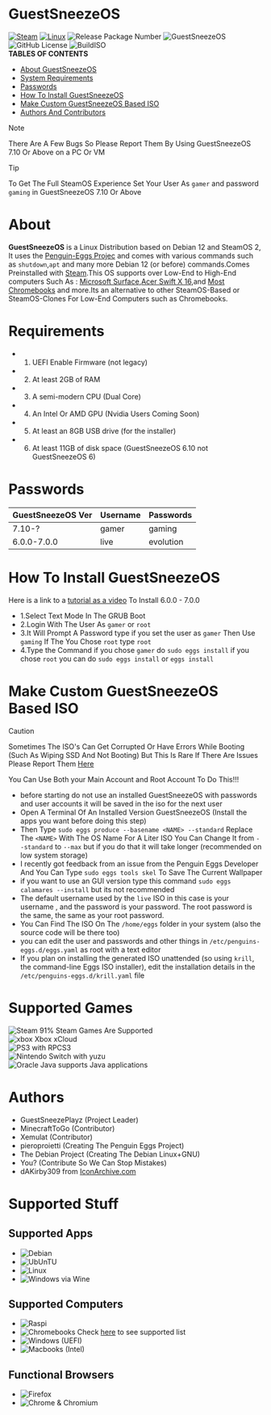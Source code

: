# GuestSneezeOS
[![Steam](https://img.shields.io/badge/steam-%23000000.svg?style=plastic&logo=steam&logoColor=white)](https://img.shields.io/badge/steam-%23000000.svg?style=plastic&logo=steam&logoColor=white)
[![Linux](https://img.shields.io/badge/Linux-FCC624?style=plastic&logo=linux&logoColor=black)](https://img.shields.io/badge/Linux-FCC624?style=plastic&logo=linux&logoColor=black)
![Release Package Number](https://release-badges-generator.vercel.app/api/releases.svg?user=GuestSneezeOS-Official&repo=GuestSneezeOS&gradient=ff6600,ffe500)
![GuestSneezeOS](https://github.com/GuestSneezeOS-Official/GuestSneezeOS/assets/163439609/05a2442c-cedc-4bf5-9f73-71d5c1098aaf)
![GitHub License](https://img.shields.io/github/license/GuestSneezeOS-Official/GuestSneezeOS) ![BuildISO](https://img.shields.io/badge/Build_ISO_-Passing-green)
<br>
**TABLES OF CONTENTS**
- [About GuestSneezeOS](#about)
- [System Requirements](#requirements)
- [Passwords](#passwords)
- [How To Install GuestSneezeOS](#how-to-install-guestsneezeos)
- [Make Custom GuestSneezeOS Based ISO](#make-custom-guestsneezeos-based-iso)
- [Authors And Contributors](#authors)



> [!NOTE]  
> There Are A Few Bugs So Please Report Them By Using GuestSneezeOS 7.10 Or Above on a PC Or VM

> [!TIP]
> To Get The Full SteamOS Experience Set Your User As `gamer` and password `gaming` in GuestSneezeOS 7.10 Or Above



# About
**GuestSneezeOS** is a Linux Distribution based on Debian 12 and SteamOS 2, It uses the [Penguin-Eggs Projec](https://github.com/pieroproietti/penguins-eggs#readme) and comes with various commands such as `shutdown`,`apt` and many more Debian 12 (or before) commands.Comes Preinstalled with [Steam](https://store.steampowered.com/).This OS supports over Low-End to High-End computers Such As : [Microsoft Surface](https://www.microsoft.com/en-us/surface),[Acer Swift X 16](https://www.acer.com/us-en),and [Most Chromebooks](https://wiki.mrchromebox.tech/Supported_Devices) and more.Its an alternative to other SteamOS-Based or SteamOS-Clones For Low-End Computers such as Chromebooks.

# Requirements
- 1. UEFI Enable Firmware (not legacy)
- 2. At least 2GB of RAM
- 3. A semi-modern CPU (Dual Core)
- 4. An Intel Or AMD GPU (Nvidia Users Coming Soon)
- 5. At least an 8GB USB drive (for the installer)
- 6. At least 11GB of disk space (GuestSneezeOS 6.10 not GuestSneezeOS 6)

# Passwords

|GuestSneezeOS Ver   | Username           | Passwords          |
|--------------------| ------------------ | ------------------ |
|7.10-?              | gamer              | gaming             |
|6.0.0-7.0.0         | live               | evolution          |

# How To Install GuestSneezeOS
Here is a link to a [tutorial as a video](https://www.youtube.com/watch?v=BmhSwH5yaYI&feature=youtu.be) To Install 6.0.0 - 7.0.0
- 1.Select Text Mode In The GRUB Boot
- 2.Login With The User As `gamer` or `root`
- 3.It Will Prompt A Password type if you set the user as `gamer` Then Use `gaming` If The You Chose `root` type `root`
- 4.Type the Command if you chose `gamer` do `sudo eggs install` if you chose `root` you can do `sudo eggs install` or `eggs install`  


# Make Custom GuestSneezeOS Based ISO

> [!CAUTION]
> Sometimes The ISO's Can Get Corrupted Or Have Errors While Booting (Such As Wiping SSD And Not Booting) But This Is Rare If There Are Issues Please Report Them [Here](https://github.com/pieroproietti/penguins-eggs/issues/new)

You Can Use Both your Main Account and Root Account To Do This!!!
- before starting do not use an installed GuestSneezeOS with passwords and user accounts it will be saved in the iso for the next user 
- Open A Terminal Of An Installed Version GuestSneezeOS (Install the apps you want before doing this step)
- Then Type `sudo eggs produce --basename <NAME> --standard` Replace The `<NAME>` With The OS Name For A Liter ISO You Can Change It from `--standard` to `--max` but if you do that it will take longer (recommended on low system storage)
- I recently got feedback from an issue from the Penguin Eggs Developer And You Can Type `sudo eggs tools skel` To Save The Current Wallpaper
- if you want to use an GUI version type this command `sudo eggs calamares --install` but its not recommended
- The default username used by the `live` ISO in this case is your username , and the password is your password. The root password is the same, the same as your root password.
- You Can Find The ISO On The `/home/eggs` folder in your system (also the source code will be there too)
- you can edit the user and passwords and other things in `/etc/penguins-eggs.d/eggs.yaml` as root with a text editor
- If you plan on installing the generated ISO unattended (so using `krill`, the command-line Eggs ISO installer), edit the installation details in the `/etc/penguins-eggs.d/krill.yaml` file

# Supported Games
![Steam](https://img.shields.io/badge/Steam-000000?style=for-the-badge&logo=steam&logoColor=white) 91% Steam Games Are Supported
<br>
![xbox](https://ziadoua.github.io/m3-Markdown-Badges/badges/Xbox/xbox1.svg) Xbox xCloud
<br>
![PS3](https://ziadoua.github.io/m3-Markdown-Badges/badges/PlayStation/playstation1.svg) with RPCS3
<br>
![Nintendo Switch](https://ziadoua.github.io/m3-Markdown-Badges/badges/NintendoSwitch/nintendoswitch1.svg) with yuzu
<br>
![Oracle Java](https://ziadoua.github.io/m3-Markdown-Badges/badges/Java/java3.svg) supports Java applications
# Authors
- GuestSneezePlayz (Project Leader)
- MinecraftToGo (Contributor)
- Xemulat (Contributor)
- pieroproietti (Creating The Penguin Eggs Project)
- The Debian Project (Creating The Debian Linux+GNU)
- You? (Contribute So We Can Stop Mistakes)
- dAKirby309 from [IconArchive.com](https://www.iconarchive.com/artist/dakirby309.html)

# Supported Stuff

Supported Apps
-
- ![Debian](https://ziadoua.github.io/m3-Markdown-Badges/badges/Debian/debian1.svg)
- ![UbUnTU](https://ziadoua.github.io/m3-Markdown-Badges/badges/Ubuntu/ubuntu1.svg)
- ![Linux](https://ziadoua.github.io/m3-Markdown-Badges/badges/Linux/linux1.svg)
- ![Windows via Wine](https://ziadoua.github.io/m3-Markdown-Badges/badges/Windows/windows1.svg)

Supported Computers
-
- ![Raspi](https://ziadoua.github.io/m3-Markdown-Badges/badges/RaspberryPI/raspberrypi1.svg)
- ![Chromebooks](https://ziadoua.github.io/m3-Markdown-Badges/badges/Chrome/chrome3.svg) Check [here](https://wiki.galliumos.org/Hardware_Compatibility) to see supported list 
- ![Windows](https://ziadoua.github.io/m3-Markdown-Badges/badges/Windows/windows1.svg) (UEFI)
- ![Macbooks](https://ziadoua.github.io/m3-Markdown-Badges/badges/macOS/macos3.svg) (Intel)

Functional Browsers
-
- ![Firefox](https://ziadoua.github.io/m3-Markdown-Badges/badges/Firefox/firefox1.svg)
- ![Chrome & Chromium](https://ziadoua.github.io/m3-Markdown-Badges/badges/Chrome/chrome1.svg)




